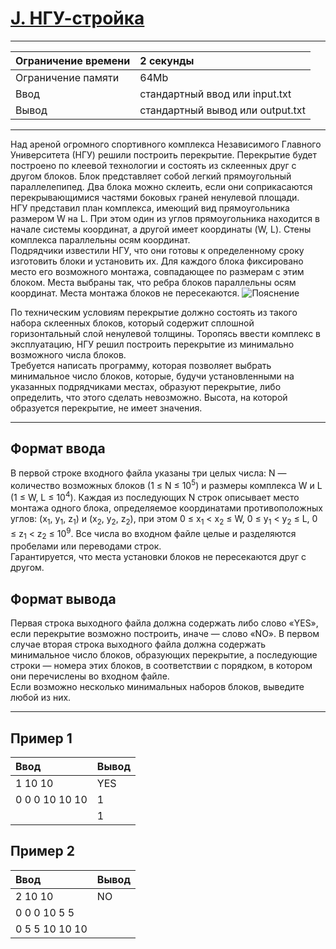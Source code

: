 # [J. НГУ-стройка](https://contest.yandex.ru/contest/27883/problems/J/)

---
| Ограничение времени | 2 секунды  |
| :--- | :--- |
| Ограничение памяти | 64Mb |
| Ввод | стандартный ввод или input.txt |
| Вывод | стандартный вывод или output.txt |
---
Над ареной огромного спортивного комплекса Независимого Главного Университета (НГУ) решили построить перекрытие. Перекрытие будет построено по клеевой технологии и состоять из склеенных друг с другом блоков. Блок представляет собой легкий прямоугольный параллелепипед. Два блока можно склеить, если они соприкасаются перекрывающимися частями боковых граней ненулевой площади.  
НГУ представил план комплекса, имеющий вид прямоугольника размером W на L. При этом один из углов прямоугольника находится в начале системы координат, а другой имеет координаты (W, L). Стены комплекса параллельны осям координат.  
Подрядчики известили НГУ, что они готовы к определенному сроку изготовить блоки и установить их. Для каждого блока фиксировано место его возможного монтажа, совпадающее по размерам с этим блоком. Места выбраны так, что ребра блоков параллельны осям координат. Места монтажа блоков не пересекаются.
![Пояснение](https://contest.yandex.ru/testsys/statement-image?imageId=ae525a83e4f8af53eedc1c7cead1eddf29ba9c9b245631bf7263b435691dc826)

По техническим условиям перекрытие должно состоять из такого набора склеенных блоков, который содержит сплошной горизонтальный слой ненулевой толщины. Торопясь ввести комплекс в эксплуатацию, НГУ решил построить перекрытие из минимально возможного числа блоков.  
Требуется написать программу, которая позволяет выбрать минимальное число блоков, которые, будучи установленными на указанных подрядчиками местах, образуют перекрытие, либо определить, что этого сделать невозможно. Высота, на которой образуется перекрытие, не имеет значения.

---
## Формат ввода
В первой строке входного файла указаны три целых числа: N — количество возможных блоков (1 ≤ N ≤ 10<sup>5</sup>) и размеры комплекса W и L (1 ≤ W, L ≤ 10<sup>4</sup>). Каждая из последующих N строк описывает место монтажа одного блока, определяемое координатами противоположных углов: (x<sub>1</sub>, y<sub>1</sub>, z<sub>1</sub>) и (x<sub>2</sub>, y<sub>2</sub>, z<sub>2</sub>), при этом 0 ≤ x<sub>1</sub> < x<sub>2</sub> ≤ W, 0 ≤ y<sub>1</sub> < y<sub>2</sub> ≤ L, 0 ≤ z<sub>1</sub> < z<sub>2</sub> ≤ 10<sup>9</sup>. Все числа во входном файле целые и разделяются пробелами или переводами строк.  
Гарантируется, что места установки блоков не пересекаются друг с другом.

## Формат вывода
Первая строка выходного файла должна содержать либо слово «YES», если перекрытие возможно построить, иначе — слово «NO». В первом случае вторая строка выходного файла должна содержать минимальное число блоков, образующих перекрытие, а последующие строки — номера этих блоков, в соответствии с порядком, в котором они перечислены во входном файле.  
Если возможно несколько минимальных наборов блоков, выведите любой из них.

---
## Пример 1

| Ввод | Вывод |
| :--- | :--- |
| 1 10 10 | YES |
| 0 0 0 10 10 10 | 1 |
|  | 1 |

## Пример 2

| Ввод | Вывод |
| :--- | :--- |
| 2 10 10 | NO |
| 0 0 0 10 5 5 |  |
| 0 5 5 10 10 10 |  |
